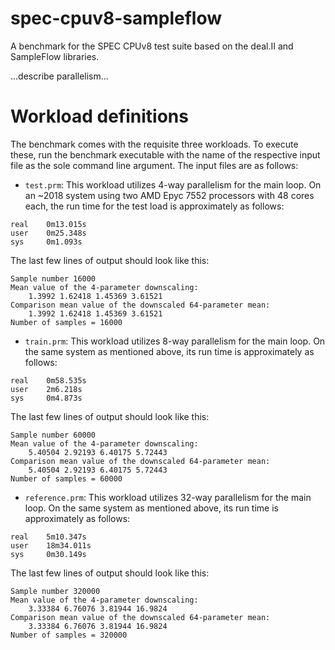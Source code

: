 # spec-cpuv8-sampleflow

A benchmark for the SPEC CPUv8 test suite based on the deal.II and SampleFlow libraries.

...describe parallelism...



# Workload definitions

The benchmark comes with the requisite three workloads. To execute
these, run the benchmark executable with the name of the respective
input file as the sole command line argument. The input files are as follows:

- `test.prm`: This workload utilizes 4-way parallelism for the main loop. On an ~2018 system using two AMD Epyc 7552 processors with 48 cores each, the run time for the test load is approximately as follows:
```
real    0m13.015s
user    0m25.348s
sys     0m1.093s
```
The last few lines of output should look like this:
```
Sample number 16000
Mean value of the 4-parameter downscaling:
    1.3992 1.62418 1.45369 3.61521 
Comparison mean value of the downscaled 64-parameter mean:
    1.3992 1.62418 1.45369 3.61521 
Number of samples = 16000
```

- `train.prm`: This workload utilizes 8-way parallelism for the main loop. On the same system as mentioned above, its run time is approximately as follows:
```
real    0m58.535s
user    2m6.218s
sys     0m4.873s
```
The last few lines of output should look like this:
```
Sample number 60000
Mean value of the 4-parameter downscaling:
    5.40504 2.92193 6.40175 5.72443 
Comparison mean value of the downscaled 64-parameter mean:
    5.40504 2.92193 6.40175 5.72443 
Number of samples = 60000
```

- `reference.prm`: This workload utilizes 32-way parallelism for the main loop. On the same system as mentioned above, its run time is approximately as follows:
```
real    5m10.347s
user    18m34.011s
sys     0m30.149s
```
The last few lines of output should look like this:
```
Sample number 320000
Mean value of the 4-parameter downscaling:
    3.33384 6.76076 3.81944 16.9824 
Comparison mean value of the downscaled 64-parameter mean:
    3.33384 6.76076 3.81944 16.9824 
Number of samples = 320000
```

